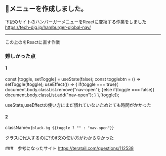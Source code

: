 ## 🍔メニューを作成しました。

下記のサイトのハンバーガーメニューをReactに変換する作業をしました
https://tech-dig.jp/hamburger-global-nav/


------------------------------------------------

この上のをReactに直す作業

### 難しかった点
#### 1
const [toggle, setToggle] = useState(false);
const togglebtn = () => setToggle(!toggle);
useEffect(() => {
        if(toggle === true){
            document.body.classList.remove("nav-open");
        }else if(toggle === false){
            document.body.classList.add("nav-open");
        }
 },[toggle]);
 
useState,useEffectの使い方にまだ慣れていないためとても時間がかかった
#### 2
className={`black-bg ${toggle ? "" : "nav-open"}`}

クラスに代入するのに?のif文の使い方がわからなかった

###　参考になったサイト
https://teratail.com/questions/112538
